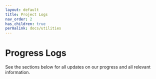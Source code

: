 ```yaml
---
layout: default
title: Project Logs
nav_order: 2
has_children: true
permalink: docs/utilities
---
```


# Progress Logs
See the sections below for all updates on our progress and all relevant information.
